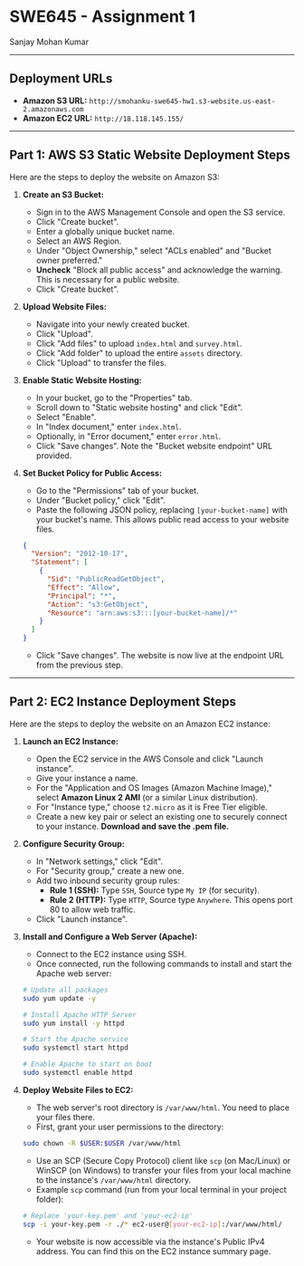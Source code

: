# SWE645 - Assignment 1
Sanjay Mohan Kumar

---

## Deployment URLs

* **Amazon S3 URL:** `http://smohanku-swe645-hw1.s3-website.us-east-2.amazonaws.com`
* **Amazon EC2 URL:** `http://18.118.145.155/`

---

## Part 1: AWS S3 Static Website Deployment Steps

Here are the steps to deploy the website on Amazon S3:

1.  **Create an S3 Bucket:**
    * Sign in to the AWS Management Console and open the S3 service.
    * Click "Create bucket".
    * Enter a globally unique bucket name.
    * Select an AWS Region.
    * Under "Object Ownership," select "ACLs enabled" and "Bucket owner preferred."
    * **Uncheck** "Block all public access" and acknowledge the warning. This is necessary for a public website.
    * Click "Create bucket".

2.  **Upload Website Files:**
    * Navigate into your newly created bucket.
    * Click "Upload".
    * Click "Add files" to upload `index.html` and `survey.html`.
    * Click "Add folder" to upload the entire `assets` directory.
    * Click "Upload" to transfer the files.

3.  **Enable Static Website Hosting:**
    * In your bucket, go to the "Properties" tab.
    * Scroll down to "Static website hosting" and click "Edit".
    * Select "Enable".
    * In "Index document," enter `index.html`.
    * Optionally, in "Error document," enter `error.html`.
    * Click "Save changes". Note the "Bucket website endpoint" URL provided.

4.  **Set Bucket Policy for Public Access:**
    * Go to the "Permissions" tab of your bucket.
    * Under "Bucket policy," click "Edit".
    * Paste the following JSON policy, replacing `[your-bucket-name]` with your bucket's name. This allows public read access to your website files.
    ```json
    {
      "Version": "2012-10-17",
      "Statement": [
        {
          "Sid": "PublicReadGetObject",
          "Effect": "Allow",
          "Principal": "*",
          "Action": "s3:GetObject",
          "Resource": "arn:aws:s3:::[your-bucket-name]/*"
        }
      ]
    }
    ```
    * Click "Save changes". The website is now live at the endpoint URL from the previous step.

---

## Part 2: EC2 Instance Deployment Steps

Here are the steps to deploy the website on an Amazon EC2 instance:

1.  **Launch an EC2 Instance:**
    * Open the EC2 service in the AWS Console and click "Launch instance".
    * Give your instance a name.
    * For the "Application and OS Images (Amazon Machine Image)," select **Amazon Linux 2 AMI** (or a similar Linux distribution).
    * For "Instance type," choose `t2.micro` as it is Free Tier eligible.
    * Create a new key pair or select an existing one to securely connect to your instance. **Download and save the .pem file.**

2.  **Configure Security Group:**
    * In "Network settings," click "Edit".
    * For "Security group," create a new one.
    * Add two inbound security group rules:
        * **Rule 1 (SSH):** Type `SSH`, Source type `My IP` (for security).
        * **Rule 2 (HTTP):** Type `HTTP`, Source type `Anywhere`. This opens port 80 to allow web traffic.
    * Click "Launch instance".

3.  **Install and Configure a Web Server (Apache):**
    * Connect to the EC2 instance using SSH.
    * Once connected, run the following commands to install and start the Apache web server:
    ```bash
    # Update all packages
    sudo yum update -y
    
    # Install Apache HTTP Server
    sudo yum install -y httpd
    
    # Start the Apache service
    sudo systemctl start httpd
    
    # Enable Apache to start on boot
    sudo systemctl enable httpd
    ```

4.  **Deploy Website Files to EC2:**
    * The web server's root directory is `/var/www/html`. You need to place your files there.
    * First, grant your user permissions to the directory:
    ```bash
    sudo chown -R $USER:$USER /var/www/html
    ```
    * Use an SCP (Secure Copy Protocol) client like `scp` (on Mac/Linux) or WinSCP (on Windows) to transfer your files from your local machine to the instance's `/var/www/html` directory.
    * Example `scp` command (run from your local terminal in your project folder):
    ```bash
    # Replace 'your-key.pem' and 'your-ec2-ip'
    scp -i your-key.pem -r ./* ec2-user@[your-ec2-ip]:/var/www/html/
    ```
    * Your website is now accessible via the instance's Public IPv4 address. You can find this on the EC2 instance summary page.